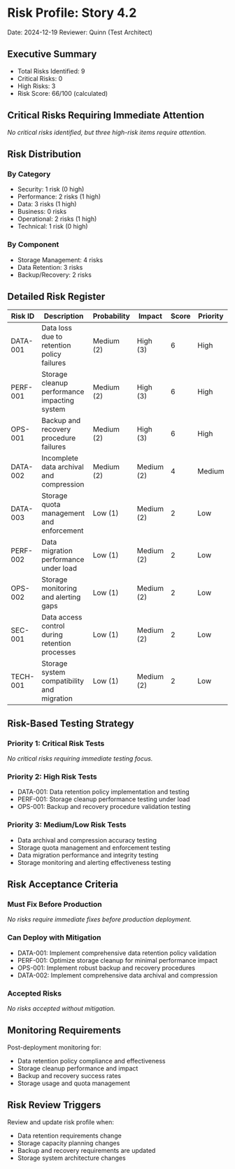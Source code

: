 # Risk Profile: Story 4.2

Date: 2024-12-19
Reviewer: Quinn (Test Architect)

## Executive Summary

- Total Risks Identified: 9
- Critical Risks: 0
- High Risks: 3
- Risk Score: 66/100 (calculated)

## Critical Risks Requiring Immediate Attention

*No critical risks identified, but three high-risk items require attention.*

## Risk Distribution

### By Category

- Security: 1 risk (0 high)
- Performance: 2 risks (1 high)
- Data: 3 risks (1 high)
- Business: 0 risks
- Operational: 2 risks (1 high)
- Technical: 1 risk (0 high)

### By Component

- Storage Management: 4 risks
- Data Retention: 3 risks
- Backup/Recovery: 2 risks

## Detailed Risk Register

| Risk ID | Description | Probability | Impact | Score | Priority |
|---------|-------------|-------------|---------|-------|----------|
| DATA-001 | Data loss due to retention policy failures | Medium (2) | High (3) | 6 | High |
| PERF-001 | Storage cleanup performance impacting system | Medium (2) | High (3) | 6 | High |
| OPS-001 | Backup and recovery procedure failures | Medium (2) | High (3) | 6 | High |
| DATA-002 | Incomplete data archival and compression | Medium (2) | Medium (2) | 4 | Medium |
| DATA-003 | Storage quota management and enforcement | Low (1) | Medium (2) | 2 | Low |
| PERF-002 | Data migration performance under load | Low (1) | Medium (2) | 2 | Low |
| OPS-002 | Storage monitoring and alerting gaps | Low (1) | Medium (2) | 2 | Low |
| SEC-001 | Data access control during retention processes | Low (1) | Medium (2) | 2 | Low |
| TECH-001 | Storage system compatibility and migration | Low (1) | Medium (2) | 2 | Low |

## Risk-Based Testing Strategy

### Priority 1: Critical Risk Tests

*No critical risks requiring immediate testing focus.*

### Priority 2: High Risk Tests

- DATA-001: Data retention policy implementation and testing
- PERF-001: Storage cleanup performance testing under load
- OPS-001: Backup and recovery procedure validation testing

### Priority 3: Medium/Low Risk Tests

- Data archival and compression accuracy testing
- Storage quota management and enforcement testing
- Data migration performance and integrity testing
- Storage monitoring and alerting effectiveness testing

## Risk Acceptance Criteria

### Must Fix Before Production

*No risks require immediate fixes before production deployment.*

### Can Deploy with Mitigation

- DATA-001: Implement comprehensive data retention policy validation
- PERF-001: Optimize storage cleanup for minimal performance impact
- OPS-001: Implement robust backup and recovery procedures
- DATA-002: Implement comprehensive data archival and compression

### Accepted Risks

*No risks accepted without mitigation.*

## Monitoring Requirements

Post-deployment monitoring for:

- Data retention policy compliance and effectiveness
- Storage cleanup performance and impact
- Backup and recovery success rates
- Storage usage and quota management

## Risk Review Triggers

Review and update risk profile when:

- Data retention requirements change
- Storage capacity planning changes
- Backup and recovery requirements are updated
- Storage system architecture changes
